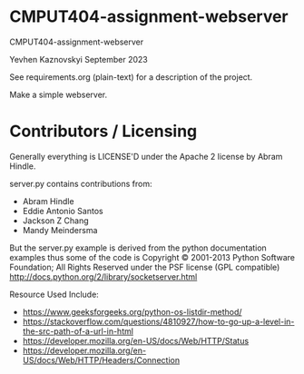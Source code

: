 CMPUT404-assignment-webserver
=============================

CMPUT404-assignment-webserver

Yevhen Kaznovskyi
September 2023

See requirements.org (plain-text) for a description of the project.

Make a simple webserver.

Contributors / Licensing
========================

Generally everything is LICENSE'D under the Apache 2 license by Abram Hindle.

server.py contains contributions from:

* Abram Hindle
* Eddie Antonio Santos
* Jackson Z Chang
* Mandy Meindersma 

But the server.py example is derived from the python documentation
examples thus some of the code is Copyright © 2001-2013 Python
Software Foundation; All Rights Reserved under the PSF license (GPL
compatible) http://docs.python.org/2/library/socketserver.html

Resource Used Include:
- https://www.geeksforgeeks.org/python-os-listdir-method/
- https://stackoverflow.com/questions/4810927/how-to-go-up-a-level-in-the-src-path-of-a-url-in-html
- https://developer.mozilla.org/en-US/docs/Web/HTTP/Status
- https://developer.mozilla.org/en-US/docs/Web/HTTP/Headers/Connection
